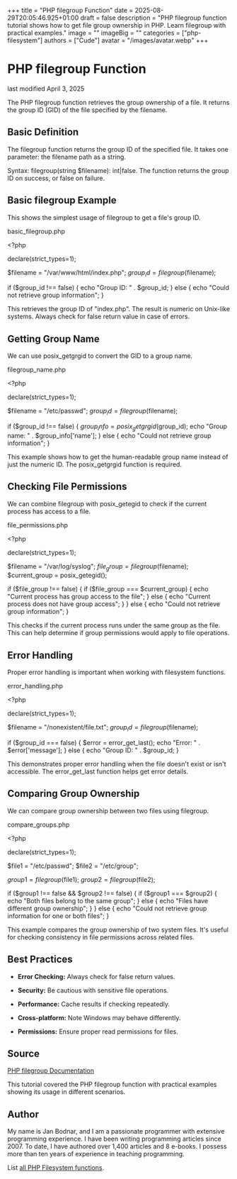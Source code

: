 +++
title = "PHP filegroup Function"
date = 2025-08-29T20:05:46.925+01:00
draft = false
description = "PHP filegroup function tutorial shows how to get file group ownership in PHP. Learn filegroup with practical examples."
image = ""
imageBig = ""
categories = ["php-filesystem"]
authors = ["Cude"]
avatar = "/images/avatar.webp"
+++

# PHP filegroup Function

last modified April 3, 2025

The PHP filegroup function retrieves the group ownership of a file.
It returns the group ID (GID) of the file specified by the filename.

## Basic Definition

The filegroup function returns the group ID of the specified file.
It takes one parameter: the filename path as a string.

Syntax: filegroup(string $filename): int|false. The function
returns the group ID on success, or false on failure.

## Basic filegroup Example

This shows the simplest usage of filegroup to get a file's group ID.

basic_filegroup.php
  

&lt;?php

declare(strict_types=1);

$filename = "/var/www/html/index.php";
$group_id = filegroup($filename);

if ($group_id !== false) {
    echo "Group ID: " . $group_id;
} else {
    echo "Could not retrieve group information";
}

This retrieves the group ID of "index.php". The result is numeric on Unix-like
systems. Always check for false return value in case of errors.

## Getting Group Name

We can use posix_getgrgid to convert the GID to a group name.

filegroup_name.php
  

&lt;?php

declare(strict_types=1);

$filename = "/etc/passwd";
$group_id = filegroup($filename);

if ($group_id !== false) {
    $group_info = posix_getgrgid($group_id);
    echo "Group name: " . $group_info['name'];
} else {
    echo "Could not retrieve group information";
}

This example shows how to get the human-readable group name instead of just the
numeric ID. The posix_getgrgid function is required.

## Checking File Permissions

We can combine filegroup with posix_getegid to check
if the current process has access to a file.

file_permissions.php
  

&lt;?php

declare(strict_types=1);

$filename = "/var/log/syslog";
$file_group = filegroup($filename);
$current_group = posix_getegid();

if ($file_group !== false) {
    if ($file_group === $current_group) {
        echo "Current process has group access to the file";
    } else {
        echo "Current process does not have group access";
    }
} else {
    echo "Could not retrieve group information";
}

This checks if the current process runs under the same group as the file. This
can help determine if group permissions would apply to file operations.

## Error Handling

Proper error handling is important when working with filesystem functions.

error_handling.php
  

&lt;?php

declare(strict_types=1);

$filename = "/nonexistent/file.txt";
$group_id = filegroup($filename);

if ($group_id === false) {
    $error = error_get_last();
    echo "Error: " . $error['message'];
} else {
    echo "Group ID: " . $group_id;
}

This demonstrates proper error handling when the file doesn't exist or isn't
accessible. The error_get_last function helps get error details.

## Comparing Group Ownership

We can compare group ownership between two files using filegroup.

compare_groups.php
  

&lt;?php

declare(strict_types=1);

$file1 = "/etc/passwd";
$file2 = "/etc/group";

$group1 = filegroup($file1);
$group2 = filegroup($file2);

if ($group1 !== false &amp;&amp; $group2 !== false) {
    if ($group1 === $group2) {
        echo "Both files belong to the same group";
    } else {
        echo "Files have different group ownership";
    }
} else {
    echo "Could not retrieve group information for one or both files";
}

This example compares the group ownership of two system files. It's useful for
checking consistency in file permissions across related files.

## Best Practices

- **Error Checking:** Always check for false return values.

- **Security:** Be cautious with sensitive file operations.

- **Performance:** Cache results if checking repeatedly.

- **Cross-platform:** Note Windows may behave differently.

- **Permissions:** Ensure proper read permissions for files.

## Source

[PHP filegroup Documentation](https://www.php.net/manual/en/function.filegroup.php)

This tutorial covered the PHP filegroup function with practical
examples showing its usage in different scenarios.

## Author

My name is Jan Bodnar, and I am a passionate programmer with extensive
programming experience. I have been writing programming articles since 2007.
To date, I have authored over 1,400 articles and 8 e-books. I possess more
than ten years of experience in teaching programming.

List [all PHP Filesystem functions](/php/#php-fs).